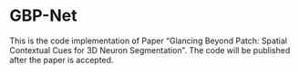 # GBP-Net

This is the code implementation of Paper “Glancing Beyond Patch: Spatial Contextual Cues for 3D Neuron Segmentation”.
The code will be published after the paper is accepted.
